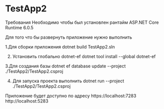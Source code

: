 # TestApp2

Требования
Необходимо чтобы был установлен рантайм 
ASP.NET Core Runtime 6.0.5

Для того что бы развернуть приложение нужно выполнить 

1.Для сборки приложения 
dotnet build TestApp2.sln

2. Установить глобально dotnet-ef
dotnet tool install --global dotnet-ef


3.Для создания базы
dotnet ef database update --project ./TestApp2/TestApp2.csproj


4. Для запуска проекта выполнить
dotnet run --project ./TestApp2/TestApp2.csproj


Приложение будет доступно по адресу 
https://localhost:7283
http://localhost:5283
